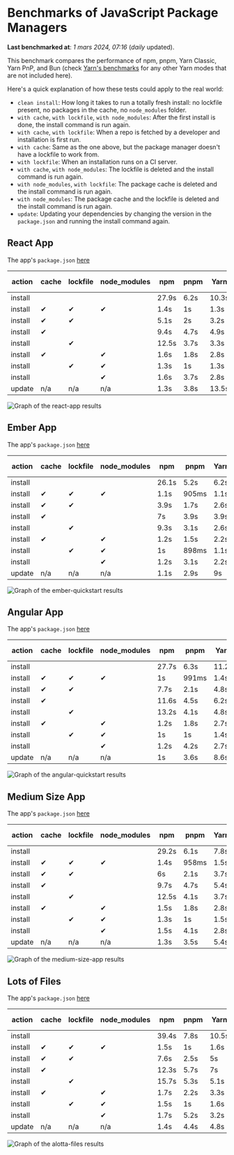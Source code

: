 # Benchmarks of JavaScript Package Managers

**Last benchmarked at**: _1 mars 2024, 07:16_ (_daily_ updated).

This benchmark compares the performance of npm, pnpm, Yarn Classic, Yarn PnP, and Bun (check [Yarn's benchmarks](https://yarnpkg.com/benchmarks) for any other Yarn modes that are not included here).

Here's a quick explanation of how these tests could apply to the real world:

- `clean install`: How long it takes to run a totally fresh install: no lockfile present, no packages in the cache, no `node_modules` folder.
- `with cache`, `with lockfile`, `with node_modules`: After the first install is done, the install command is run again.
- `with cache`, `with lockfile`: When a repo is fetched by a developer and installation is first run.
- `with cache`: Same as the one above, but the package manager doesn't have a lockfile to work from.
- `with lockfile`: When an installation runs on a CI server.
- `with cache`, `with node_modules`: The lockfile is deleted and the install command is run again.
- `with node_modules`, `with lockfile`: The package cache is deleted and the install command is run again.
- `with node_modules`: The package cache and the lockfile is deleted and the install command is run again.
- `update`: Updating your dependencies by changing the version in the `package.json` and running the install command again.

## React App

The app's `package.json` [here](./fixtures/react-app/package.json)

| action  | cache | lockfile | node_modules| npm | pnpm | Yarn | Yarn PnP | Bun |
| ---     | ---   | ---      | ---         | --- | ---  | ---  | ---      | --- |
| install |       |          |             | 27.9s | 6.2s | 10.3s | 2.8s | 1.7s |
| install | ✔     | ✔        | ✔           | 1.4s | 1s | 1.3s | n/a | 52ms |
| install | ✔     | ✔        |             | 5.1s | 2s | 3.2s | 1s | 447ms |
| install | ✔     |          |             | 9.4s | 4.7s | 4.9s | 2.4s | 488ms |
| install |       | ✔        |             | 12.5s | 3.7s | 3.3s | 1s | 422ms |
| install | ✔     |          | ✔           | 1.6s | 1.8s | 2.8s | n/a | 73ms |
| install |       | ✔        | ✔           | 1.3s | 1s | 1.3s | n/a | 52ms |
| install |       |          | ✔           | 1.6s | 3.7s | 2.8s | n/a | 72ms |
| update  | n/a | n/a | n/a | 1.3s | 3.8s | 13.5s | 3.3s | 54ms |

<img alt="Graph of the react-app results" src="results/img/react-app.svg" />

## Ember App

The app's `package.json` [here](./fixtures/ember-quickstart/package.json)

| action  | cache | lockfile | node_modules| npm | pnpm | Yarn | Yarn PnP | Bun |
| ---     | ---   | ---      | ---         | --- | ---  | ---  | ---      | --- |
| install |       |          |             | 26.1s | 5.2s | 6.2s | 2.4s | 1.3s |
| install | ✔     | ✔        | ✔           | 1.1s | 905ms | 1.1s | n/a | 35ms |
| install | ✔     | ✔        |             | 3.9s | 1.7s | 2.6s | 940ms | 331ms |
| install | ✔     |          |             | 7s | 3.9s | 3.9s | 2.1s | 380ms |
| install |       | ✔        |             | 9.3s | 3.1s | 2.6s | 943ms | 332ms |
| install | ✔     |          | ✔           | 1.2s | 1.5s | 2.2s | n/a | 47ms |
| install |       | ✔        | ✔           | 1s | 898ms | 1.1s | n/a | 31ms |
| install |       |          | ✔           | 1.2s | 3.1s | 2.2s | n/a | 44ms |
| update  | n/a | n/a | n/a | 1.1s | 2.9s | 9s | 3.4s | 35ms |

<img alt="Graph of the ember-quickstart results" src="results/img/ember-quickstart.svg" />

## Angular App

The app's `package.json` [here](./fixtures/angular-quickstart/package.json)

| action  | cache | lockfile | node_modules| npm | pnpm | Yarn | Yarn PnP | Bun |
| ---     | ---   | ---      | ---         | --- | ---  | ---  | ---      | --- |
| install |       |          |             | 27.7s | 6.3s | 11.2s | 2.9s | 1.9s |
| install | ✔     | ✔        | ✔           | 1s | 991ms | 1.4s | n/a | 35ms |
| install | ✔     | ✔        |             | 7.7s | 2.1s | 4.8s | 1.2s | 749ms |
| install | ✔     |          |             | 11.6s | 4.5s | 6.2s | 2.4s | 769ms |
| install |       | ✔        |             | 13.2s | 4.1s | 4.8s | 1.2s | 708ms |
| install | ✔     |          | ✔           | 1.2s | 1.8s | 2.7s | n/a | 50ms |
| install |       | ✔        | ✔           | 1s | 1s | 1.4s | n/a | 32ms |
| install |       |          | ✔           | 1.2s | 4.2s | 2.7s | n/a | 52ms |
| update  | n/a | n/a | n/a | 1s | 3.6s | 8.6s | 2.6s | 38ms |

<img alt="Graph of the angular-quickstart results" src="results/img/angular-quickstart.svg" />

## Medium Size App

The app's `package.json` [here](./fixtures/medium-size-app/package.json)

| action  | cache | lockfile | node_modules| npm | pnpm | Yarn | Yarn PnP | Bun |
| ---     | ---   | ---      | ---         | --- | ---  | ---  | ---      | --- |
| install |       |          |             | 29.2s | 6.1s | 7.8s | 3s | 1.1s |
| install | ✔     | ✔        | ✔           | 1.4s | 958ms | 1.5s | n/a | 42ms |
| install | ✔     | ✔        |             | 6s | 2.1s | 3.7s | 1.2s | 449ms |
| install | ✔     |          |             | 9.7s | 4.7s | 5.4s | 2.6s | 481ms |
| install |       | ✔        |             | 12.5s | 4.1s | 3.7s | 1.2s | 435ms |
| install | ✔     |          | ✔           | 1.5s | 1.8s | 2.8s | n/a | 51ms |
| install |       | ✔        | ✔           | 1.3s | 1s | 1.5s | n/a | 35ms |
| install |       |          | ✔           | 1.5s | 4.1s | 2.8s | n/a | 52ms |
| update  | n/a | n/a | n/a | 1.3s | 3.5s | 5.4s | 2.4s | 47ms |

<img alt="Graph of the medium-size-app results" src="results/img/medium-size-app.svg" />

## Lots of Files

The app's `package.json` [here](./fixtures/alotta-files/package.json)

| action  | cache | lockfile | node_modules| npm | pnpm | Yarn | Yarn PnP | Bun |
| ---     | ---   | ---      | ---         | --- | ---  | ---  | ---      | --- |
| install |       |          |             | 39.4s | 7.8s | 10.5s | 3.5s | 1.9s |
| install | ✔     | ✔        | ✔           | 1.5s | 1s | 1.6s | n/a | 61ms |
| install | ✔     | ✔        |             | 7.6s | 2.5s | 5s | 1.4s | 658ms |
| install | ✔     |          |             | 12.3s | 5.7s | 7s | 3s | 677ms |
| install |       | ✔        |             | 15.7s | 5.3s | 5.1s | 1.4s | 666ms |
| install | ✔     |          | ✔           | 1.7s | 2.2s | 3.3s | n/a | 78ms |
| install |       | ✔        | ✔           | 1.5s | 1s | 1.6s | n/a | 55ms |
| install |       |          | ✔           | 1.7s | 5.2s | 3.2s | n/a | 76ms |
| update  | n/a | n/a | n/a | 1.4s | 4.4s | 4.8s | 3.1s | 100ms |

<img alt="Graph of the alotta-files results" src="results/img/alotta-files.svg" />
